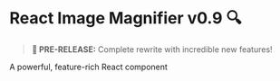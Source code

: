 # React Image Magnifier v0.9 🔍

> **🚀 PRE-RELEASE:** Complete rewrite with incredible new features!

A powerful, feature-rich React component